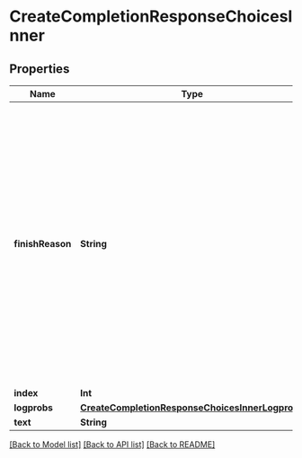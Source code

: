 # CreateCompletionResponseChoicesInner

## Properties
Name | Type | Description | Notes
------------ | ------------- | ------------- | -------------
**finishReason** | **String** | The reason the model stopped generating tokens. This will be &#x60;stop&#x60; if the model hit a natural stop point or a provided stop sequence, &#x60;length&#x60; if the maximum number of tokens specified in the request was reached, or &#x60;content_filter&#x60; if content was omitted due to a flag from our content filters.  | 
**index** | **Int** |  | 
**logprobs** | [**CreateCompletionResponseChoicesInnerLogprobs**](CreateCompletionResponseChoicesInnerLogprobs.md) |  | 
**text** | **String** |  | 

[[Back to Model list]](../README.md#documentation-for-models) [[Back to API list]](../README.md#documentation-for-api-endpoints) [[Back to README]](../README.md)


